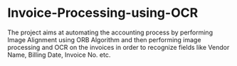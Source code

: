 # Invoice-Processing-using-OCR
The project aims at automating the accounting process by performing Image Alignment using ORB Algorithm and then performing image processing and OCR on the invoices in order to recognize fields like Vendor Name, Billing Date, Invoice No. etc.
